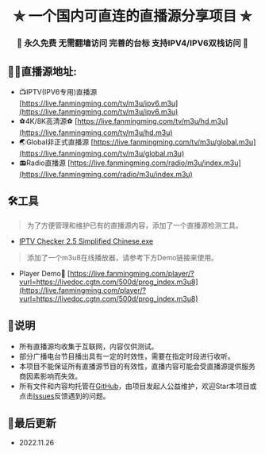 <h1 align="center"> ✯ 一个国内可直连的直播源分享项目 ✯ </h1>

<h3 align="center">🔕 永久免费 无需翻墙访问 完善的台标 支持IPV4/IPV6双栈访问 🔕</h3>

## 🤹‍♂️直播源地址:
- 📺IPTV(IPV6专用)直播源 [https://live.fanmingming.com/tv/m3u/ipv6.m3u](https://live.fanmingming.com/tv/m3u/ipv6.m3u)
- ⚽4K/8K高清源⚽ [https://live.fanmingming.com/tv/m3u/hd.m3u](https://live.fanmingming.com/tv/m3u/hd.m3u)
- 🌏Global非正式直播源 [https://live.fanmingming.com/tv/m3u/global.m3u](https://live.fanmingming.com/tv/m3u/global.m3u)
- 📻Radio直播源 [https://live.fanmingming.com/radio/m3u/index.m3u](https://live.fanmingming.com/radio/m3u/index.m3u)

## 🛠️工具
> 为了方便管理和维护已有的直播源内容，添加了一个直播源检测工具。

- [IPTV Checker 2.5 Simplified Chinese.exe](https://live.fanmingming.com/tools/IPTV-Checker-2.5-Simplified-Chinese.exe)

> 添加了一个m3u8在线播放器，请参考下方Demo链接来使用。

- Player Demo🔗 [https://live.fanmingming.com/player/?vurl=https://livedoc.cgtn.com/500d/prog_index.m3u8](https://live.fanmingming.com/player/?vurl=https://livedoc.cgtn.com/500d/prog_index.m3u8)

## 📖说明
- 所有直播源均收集于互联网，内容仅供测试。
- 部分广播电台节目播出具有一定的时效性，需要在指定时段进行收听。
- 本项目不能保证所有直播源节目的有效性，直播内容可能会受直播源提供服务商因素影响而失效。
- 所有文件和内容均托管在[GitHub](https://github.com/fanmingming/live)，由项目发起人公益维护，欢迎Star本项目或点击[Issues](https://github.com/fanmingming/live/issues)反馈遇到的问题。

## 📔最后更新
- 2022.11.26
